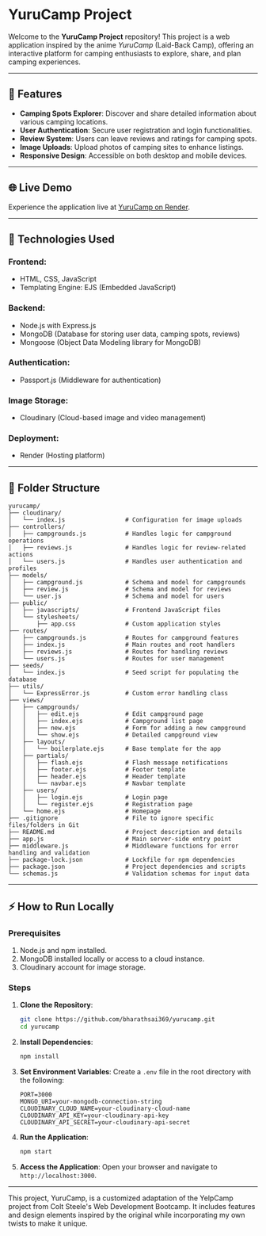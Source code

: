 # YuruCamp Project

Welcome to the **YuruCamp Project** repository! This project is a web application inspired by the anime *YuruCamp* (Laid-Back Camp), offering an interactive platform for camping enthusiasts to explore, share, and plan camping experiences.

---

## 🌟 Features

- **Camping Spots Explorer**: Discover and share detailed information about various camping locations.
- **User Authentication**: Secure user registration and login functionalities.
- **Review System**: Users can leave reviews and ratings for camping spots.
- **Image Uploads**: Upload photos of camping sites to enhance listings.
- **Responsive Design**: Accessible on both desktop and mobile devices.

---

## 🌐 Live Demo

Experience the application live at [YuruCamp on Render](https://yurucamp.onrender.com).

---

## 🚀 Technologies Used

### **Frontend**:
- HTML, CSS, JavaScript
- Templating Engine: EJS (Embedded JavaScript)

### **Backend**:
- Node.js with Express.js
- MongoDB (Database for storing user data, camping spots, reviews)
- Mongoose (Object Data Modeling library for MongoDB)

### **Authentication**:
- Passport.js (Middleware for authentication)

### **Image Storage**:
- Cloudinary (Cloud-based image and video management)

### **Deployment**:
- Render (Hosting platform)

---

## 📂 Folder Structure

```plaintext
yurucamp/
├── cloudinary/
│   └── index.js                 # Configuration for image uploads
├── controllers/
│   ├── campgrounds.js           # Handles logic for campground operations
│   ├── reviews.js               # Handles logic for review-related actions
│   └── users.js                 # Handles user authentication and profiles
├── models/
│   ├── campground.js            # Schema and model for campgrounds
│   ├── review.js                # Schema and model for reviews
│   └── user.js                  # Schema and model for users
├── public/
│   ├── javascripts/             # Frontend JavaScript files
│   └── stylesheets/
│       ├── app.css              # Custom application styles
├── routes/
│   ├── campgrounds.js           # Routes for campground features
│   ├── index.js                 # Main routes and root handlers
│   ├── reviews.js               # Routes for handling reviews
│   └── users.js                 # Routes for user management
├── seeds/
│   └── index.js                 # Seed script for populating the database
├── utils/
│   └── ExpressError.js          # Custom error handling class
├── views/
│   ├── campgrounds/
│   │   ├── edit.ejs             # Edit campground page
│   │   ├── index.ejs            # Campground list page
│   │   ├── new.ejs              # Form for adding a new campground
│   │   └── show.ejs             # Detailed campground view
│   ├── layouts/
│   │   └── boilerplate.ejs      # Base template for the app
│   ├── partials/
│   │   ├── flash.ejs            # Flash message notifications
│   │   ├── footer.ejs           # Footer template
│   │   ├── header.ejs           # Header template
│   │   └── navbar.ejs           # Navbar template
│   ├── users/
│   │   ├── login.ejs            # Login page
│   │   └── register.ejs         # Registration page
│   └── home.ejs                 # Homepage
├── .gitignore                   # File to ignore specific files/folders in Git
├── README.md                    # Project description and details
├── app.js                       # Main server-side entry point
├── middleware.js                # Middleware functions for error handling and validation
├── package-lock.json            # Lockfile for npm dependencies
├── package.json                 # Project dependencies and scripts
└── schemas.js                   # Validation schemas for input data

```

---

## ⚡ How to Run Locally

### Prerequisites

1. Node.js and npm installed.
2. MongoDB installed locally or access to a cloud instance.
3. Cloudinary account for image storage.

### Steps

1. **Clone the Repository**:
   ```bash
   git clone https://github.com/bharathsai369/yurucamp.git
   cd yurucamp
   ```

2. **Install Dependencies**:
   ```bash
   npm install
   ```

3. **Set Environment Variables**:
   Create a `.env` file in the root directory with the following:
   ```plaintext
   PORT=3000
   MONGO_URI=your-mongodb-connection-string
   CLOUDINARY_CLOUD_NAME=your-cloudinary-cloud-name
   CLOUDINARY_API_KEY=your-cloudinary-api-key
   CLOUDINARY_API_SECRET=your-cloudinary-api-secret
   ```

4. **Run the Application**:
   ```bash
   npm start
   ```

5. **Access the Application**:
   Open your browser and navigate to `http://localhost:3000`.
---

This project, YuruCamp, is a customized adaptation of the YelpCamp project from Colt Steele's Web Development Bootcamp. It includes features and design elements inspired by the original while incorporating my own twists to make it unique.
